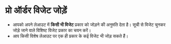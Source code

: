 # **प्रो ऑर्डर विजेट जोड़ें**

- आपको अपने लेआउट में **किसी भी विजेट** प्रकार को जोड़ने की अनुमति देता है। सूची से विजेट चुनकर जोड़े जाने वाले विशिष्ट विजेट प्रकार का चयन करें।
- आप किसी विशेष लेआउट पर एक ही प्रकार के कई विजेट भी जोड़ सकते हैं।


